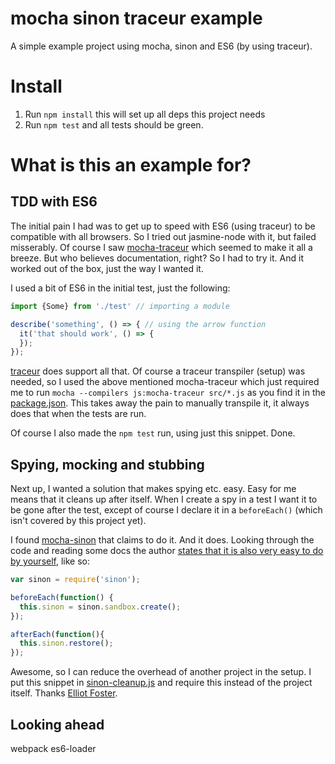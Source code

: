 # mocha sinon traceur example

A simple example project using mocha, sinon and ES6 (by using traceur).

# Install

1. Run `npm install` this will set up all deps this project needs
2. Run `npm test` and all tests should be green.

# What is this an example for?

## TDD with ES6

The initial pain I had was to get up to speed with ES6 (using traceur) to be compatible
with all browsers. So I tried out jasmine-node with it, but failed misserably.
Of course I saw [mocha-traceur](https://github.com/domenic/mocha-traceur) which
seemed to make it all a breeze. But who believes documentation, right?
So I had to try it. And it worked out of the box, just the way I wanted it.

I used a bit of ES6 in the initial test, just the following:

```js
import {Some} from './test' // importing a module

describe('something', () => { // using the arrow function
  it('that should work', () => {
  });
});
```

[traceur](https://github.com/google/traceur-compiler/wiki/LanguageFeatures) does support all that.
Of course a traceur transpiler (setup) was needed, so I used the above mentioned
mocha-traceur which just required me to run `mocha --compilers js:mocha-traceur src/*.js`
as you find it in the [package.json](https://github.com/uxebu/mocha-sinon-traceur-example/blob/fb354685b590390f8695f5ecee890c4f9072f944/package.json#L7).
This takes away the pain to manually transpile it, it always does that when the tests
are run.

Of course I also made the `npm test` run, using just this snippet. Done.

## Spying, mocking and stubbing

Next up, I wanted a solution that makes spying etc. easy.
Easy for me means that it cleans up after itself. When I create a spy in a test
I want it to be gone after the test, except of course I declare it in a
`beforeEach()` (which isn't covered by this project yet).

I found [mocha-sinon](https://github.com/elliotf/mocha-sinon) that claims to do it.
And it does. Looking through the code and reading some docs the author [states that
it is also very easy to do by yourself](https://github.com/elliotf/mocha-sinon#if-you-dont-like-this-module), like so:

```js
var sinon = require('sinon');

beforeEach(function() {
  this.sinon = sinon.sandbox.create();
});

afterEach(function(){
  this.sinon.restore();
});
```

Awesome, so I can reduce the overhead of another project in the setup.
I put this snippet in [sinon-cleanup.js](https://github.com/uxebu/mocha-sinon-traceur-example/blob/fb354685b590390f8695f5ecee890c4f9072f944/src/sinon-cleanup.js)
and require this instead of the project itself. Thanks [Elliot Foster](https://github.com/elliotf).

## Looking ahead

webpack es6-loader